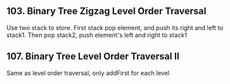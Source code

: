 
## 103. Binary Tree Zigzag Level Order Traversal
Use two stack to store. First stack pop element, and push its right and left to stack1. Then pop stack2, push element's left and right to stack1

## 107. Binary Tree Level Order Traversal II
Same as level order traversal, only addFirst for each level
